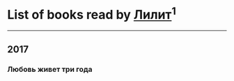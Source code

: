 # List of books read by [Лилит](https://www.facebook.com/app_scoped_user_id/1724166950980454/)<sup>1</sup>
---

## 2017

### Любовь живет три года



